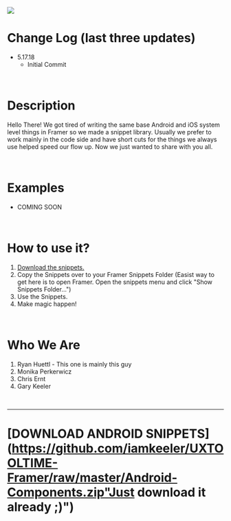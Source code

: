 ![](https://raw.githubusercontent.com/iamkeeler/UXTOOLTIME/master/UXTOOLTIMELOGO.png)


# Change Log (last three updates)

-  5.17.18
    +  Initial Commit

<br>

# Description
Hello There! We got tired of writing the same base Android and iOS system level things in Framer so we made a snippet library. Usually we prefer to work mainly in the code side and have short cuts for the things we always use helped speed our flow up. Now we just wanted to share with you all.

<br>

# Examples
- COMING SOON

<br>

# How to use it?
1. [Download the snippets.](https://github.com/iamkeeler/UXTOOLTIME-Framer/raw/master/Android-Components.zip)
2. Copy the Snippets over to your Framer Snippets Folder (Easist way to get here is to open Framer. Open the snippets menu and click "Show Snippets Folder...")
3. Use the Snippets.
4. Make magic happen!

<br>

# Who We Are
1. Ryan Huettl - This one is mainly this guy
2. Monika Perkerwicz
3. Chris Ernt
4. Gary Keeler

<br>

---

# [DOWNLOAD ANDROID SNIPPETS](https://github.com/iamkeeler/UXTOOLTIME-Framer/raw/master/Android-Components.zip"Just download it already ;)")
